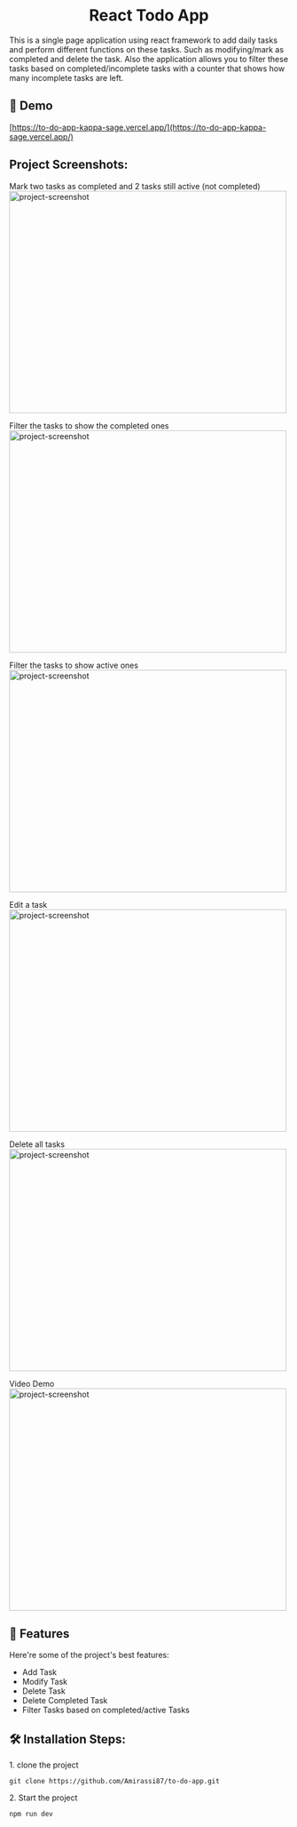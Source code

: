 <h1 align="center" id="title">React Todo App</h1>

<p id="description">This is a single page application using react framework to add daily tasks and perform different functions on these tasks. Such as modifying/mark as completed and delete the task. Also the application allows you to filter these tasks based on completed/incomplete tasks with a counter that shows how many incomplete tasks are left.</p>

<h2>🚀 Demo</h2>

[https://to-do-app-kappa-sage.vercel.app/](https://to-do-app-kappa-sage.vercel.app/)

<h2>Project Screenshots:</h2>

Mark two tasks as completed and 2 tasks still active (not completed) <br/>
<img src="https://i.postimg.cc/J051wBk9/1.png" alt="project-screenshot" width="500" height="400/">

Filter the tasks to show the completed ones <br/>
<img src="https://i.postimg.cc/ZY8YvXMV/2.png" alt="project-screenshot" width="500" height="400/">

Filter the tasks to show active ones <br/>
<img src="https://i.postimg.cc/029kYcgx/3.png" alt="project-screenshot" width="500" height="400/">

Edit a task <br/>
<img src="https://i.postimg.cc/L8Xm756b/4.png" alt="project-screenshot" width="500" height="400/">

Delete all tasks <br/>
<img src="https://i.postimg.cc/wTF60LHN/5.png" alt="project-screenshot" width="500" height="400/">

Video Demo <br/>
<img src="https://i.postimg.cc/zGTDDRW2/ezgif-7bc6f988e6aba1.gif" alt="project-screenshot" width="500" height="400/">

  
  
<h2>🧐 Features</h2>

Here're some of the project's best features:

*   Add Task
*   Modify Task
*   Delete Task
*   Delete Completed Task
*   Filter Tasks based on completed/active Tasks

<h2>🛠️ Installation Steps:</h2>

<p>1. clone the project</p>

```
git clone https://github.com/Amirassi87/to-do-app.git
```

<p>2. Start the project</p>

```
npm run dev
```
